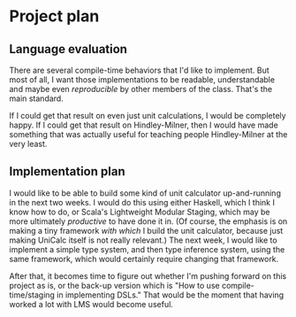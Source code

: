 # Project plan

## Language evaluation

There are several compile-time behaviors that I'd
like to implement. But most of all, I want those implementations to be
readable, understandable and maybe even _reproducible_ by other members
of the class. That's the main standard.

If I could get that result on even just unit calculations, I would be
completely happy. If I could get that result on Hindley-Milner, then I would
have made something that was actually useful for teaching people
Hindley-Milner at the very least.

## Implementation plan

I would like to be able to build some kind of unit calculator up-and-running
in the next two weeks.
I would do this using either Haskell, which I think I know how to do,
or Scala's Lightweight Modular Staging, which may be more
ultimately _productive_ to have done it in.
(Of course, the emphasis is on making a tiny framework _with which_ I build
the unit calculator, because just making UniCalc itself
is not really relevant.) The next week, I would like to implement
a simple type system, and then type inference system, using
the same framework, which would certainly require changing that
framework.

After that, it becomes time to figure out whether I'm pushing forward
on this project as is, or the back-up version which is
"How to use compile-time/staging in implementing DSLs."
That would be the moment that having worked a lot with LMS would
become useful.





